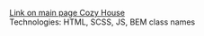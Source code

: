 [Link on main page Cozy House](https://sulfat404.github.io/Cozy-House/pages/main/main.html)  
Technologies: HTML, SCSS, JS, BEM class names

